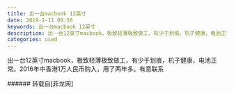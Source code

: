 ```yaml
---
title: 出一台macbook 12英寸
date: 2019-1-11 08:56
keywords: 出一台macbook 12英寸
description: 出一台12英寸macbook，极致轻薄极致做工，有少于划痕，机子健康，电池正常。2016年中香港1万人民币购入，用了两年多。有意联系
categories: used
---
```

<td class="t_f" id="postmessage_2663891">

出一台12英寸macbook，极致轻薄极致做工，有少于划痕，机子健康，电池正常。2016年中香港1万人民币购入，用了两年多。有意联系<br/>
<img alt="" border="0" class="zoom" data-cf-modified-5d5620660e54055ba0f2dd7b-="" file="http://www.flw.ph/data/appbyme/upload/image/201901/11/4DwynimdUQHf.jpg" id="aimg_WBkvU" lazyloadthumb="1" onclick="" onmouseover="" src="http://www.flw.ph/data/appbyme/upload/image/201901/11/4DwynimdUQHf.jpg"/><br/>
<img alt="" border="0" class="zoom" data-cf-modified-5d5620660e54055ba0f2dd7b-="" file="http://www.flw.ph/data/appbyme/upload/image/201901/11/BXaGkqF8DBzo.jpg" id="aimg_OVkCJ" lazyloadthumb="1" onclick="" onmouseover="" src="http://www.flw.ph/data/appbyme/upload/image/201901/11/BXaGkqF8DBzo.jpg"/><br/>
</td>
###### 转载自[菲龙网]